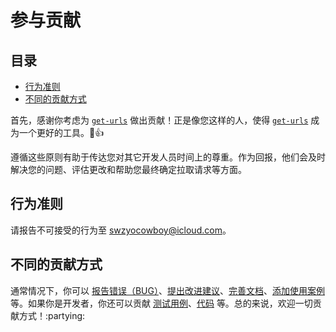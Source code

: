 # 参与贡献

## 目录
- [行为准则](#行为准则)
- [不同的贡献方式](#不同的贡献方式)

首先，感谢你考虑为 [`get-urls`][get-urls] 做出贡献！正是像您这样的人，使得 [`get-urls`][get-urls] 成为一个更好的工具。:tada::+1:

[get-urls]: https://github.com/iTonyYo/get-urls

遵循这些原则有助于传达您对其它开发人员时间上的尊重。作为回报，他们会及时解决您的问题、评估更改和帮助您最终确定拉取请求等方面。

## 行为准则

请报告不可接受的行为至 [swzyocowboy@icloud.com][mailto]。

[mailto]: mailto:swzyocowboy@icloud.com

## 不同的贡献方式

通常情况下，你可以 [报告错误（BUG）][报告错误（BUG）]、[提出改进建议][提出改进建议]、[完善文档][完善文档]、[添加使用案例][添加使用案例] 等。如果你是开发者，你还可以贡献 [测试用例][测试用例]、[代码][贡献代码] 等。总的来说，欢迎一切贡献方式！:partying:

[添加使用案例]: #
[报告错误（BUG）]: #
[完善文档]: #
[提出改进建议]: #
[测试用例]: #
[贡献代码]: #
